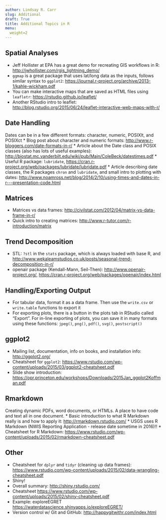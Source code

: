 ```yaml
---
author: Lindsay R. Carr
slug: Additional
draft: True
title: Additional Topics in R
menu:
  weight=2
---
```


Spatial Analyses
----------------

-   Jeff Hollister at EPA has a great demo for recreating GIS workflows in R: <http://jwhollister.com/rgis_lightning_demo/>
-   `ggmap` is a great package that uses lat/long data as the inputs, follows similar syntax to `ggplot2`: <https://journal.r-project.org/archive/2013-1/kahle-wickham.pdf>
-   You can make interactive maps that are saved as HTML files using `leafletr`: <https://rstudio.github.io/leaflet/>
-   Another RStudio intro to leaflet: <http://blog.rstudio.org/2015/06/24/leaflet-interactive-web-maps-with-r/>

Date Handling
-------------

Dates can be in a few different formats: character, numeric, POSIXlt, and POSIXct \* Blog post about character and numeric formats: <http://www.r-bloggers.com/date-formats-in-r/> \* Article about the Date class and POSIX classes (also has lots of useful examples): <http://biostat.mc.vanderbilt.edu/wiki/pub/Main/ColeBeck/datestimes.pdf> \* Useful R package: `lubridate`, <https://cran.r-project.org/web/packages/lubridate/lubridate.pdf> \* Article describing date classes, the R packages `chron` and `lubridate`, and small intro to plotting with dates: <http://www.noamross.net/blog/2014/2/10/using-times-and-dates-in-r---presentation-code.html>

Matrices
--------

-   Matrices vs data frames: <http://civilstat.com/2012/04/matrix-vs-data-frame-in-r/>
-   Quick intro to creating matrices: <http://www.r-tutor.com/r-introduction/matrix>

Trend Decomposition
-------------------

-   STL: `?stl` in the `stats` package, which is always loaded with base R, and <http://www.wekaleamstudios.co.uk/posts/seasonal-trend-decomposition-in-r/>
-   openair package (Kendall-Mann, Seil-Then): <http://www.openair-project.org/>, <https://cran.r-project.org/web/packages/openair/index.html>

Handling/Exporting Output
-------------------------

-   For tabular data, format it as a data frame. Then use the `write.csv` or `write.table` functions to export it
-   For exporting plots, there is a button in the plots tab in RStudio called “Export”. For in-line exporting of plots, you can save it in many formats using these functions: `jpeg()`, `png()`, `pdf()`, `svg()`, `postscript()`

ggplot2
-------

-   Mailing list, documentation, info on books, and installation info: <http://ggplot2.org/>
-   Cheatsheet for `ggplot2`: <https://www.rstudio.com/wp-content/uploads/2015/03/ggplot2-cheatsheet.pdf>
-   Slide show introduction: <https://opr.princeton.edu/workshops/Downloads/2015Jan_ggplot2Koffman.pdf>

Rmarkdown
---------

Creating dynamic PDFs, word documents, or HTMLs. A place to have code and text all in one document. \* Basic introduction to what R Markdown really is and how to apply it: <http://rmarkdown.rstudio.com/> \* USGS uses R Markdown (NWIS Reporting Application - release date sometime in 2016)!! \* Cheatsheet for R Markdown: <https://www.rstudio.com/wp-content/uploads/2015/02/rmarkdown-cheatsheet.pdf>

Other
-----

-   Cheatsheet for `dplyr` and `tidyr` (cleaning up data frames): <https://www.rstudio.com/wp-content/uploads/2015/02/data-wrangling-cheatsheet.pdf>
-   Shiny!
-   Overall summary: <http://shiny.rstudio.com/>
-   Cheatsheet <https://www.rstudio.com/wp-content/uploads/2015/02/shiny-cheatsheet.pdf>
-   Example: exploreEGRET <https://waterdatascience.shinyapps.io/exploreEGRET/>
-   Version control w/ Git and GitHub: <http://happygitwithr.com/index.html>
